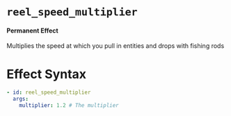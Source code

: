 # `reel_speed_multiplier`
#### Permanent Effect

Multiplies the speed at which you pull in entities and drops with fishing rods

# Effect Syntax
```yaml
- id: reel_speed_multiplier
  args:
    multiplier: 1.2 # The multiplier
```
